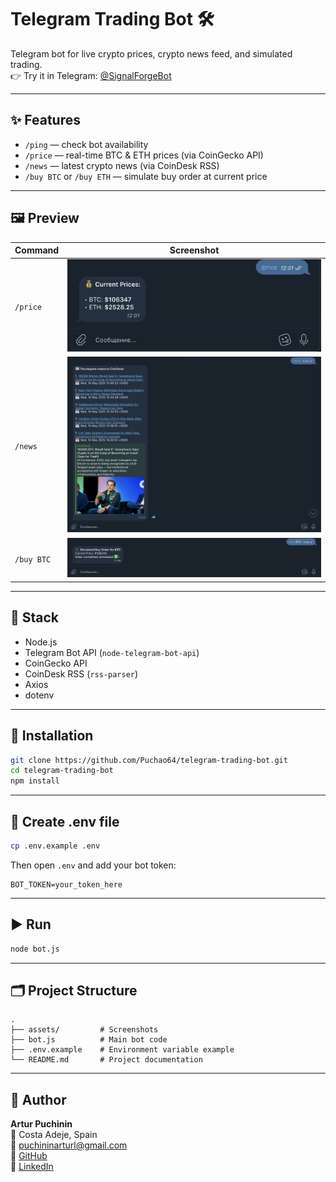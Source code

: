 # Telegram Trading Bot 🛠️  
Telegram bot for live crypto prices, crypto news feed, and simulated trading.  
👉 Try it in Telegram: [@SignalForgeBot](https://t.me/SignalForgeBot)

---

## ✨ Features  
- `/ping` — check bot availability  
- `/price` — real-time BTC & ETH prices (via CoinGecko API)  
- `/news` — latest crypto news (via CoinDesk RSS)  
- `/buy BTC` or `/buy ETH` — simulate buy order at current price  

---

## 🖼️ Preview  

| Command    | Screenshot |
|------------|------------|
| `/price`   | ![price](./assets/price.png) |
| `/news`    | ![news](./assets/news.png) |
| `/buy BTC` | ![buy](./assets/buy%20BTC.png) |

---

## 🔧 Stack  
- Node.js  
- Telegram Bot API (`node-telegram-bot-api`)  
- CoinGecko API  
- CoinDesk RSS (`rss-parser`)  
- Axios  
- dotenv  

---

## 🚀 Installation  

```bash
git clone https://github.com/Puchao64/telegram-trading-bot.git  
cd telegram-trading-bot  
npm install
```

---

## 🧪 Create .env file  

```bash
cp .env.example .env
```

Then open `.env` and add your bot token:  

```env
BOT_TOKEN=your_token_here
```

---

## ▶️ Run  

```bash
node bot.js
```

---

## 🗂️ Project Structure  

```
.
├── assets/         # Screenshots  
├── bot.js          # Main bot code  
├── .env.example    # Environment variable example  
└── README.md       # Project documentation  
```

---

## 👤 Author  

**Artur Puchinin**  
📍 Costa Adeje, Spain  
📧 puchininarturl@gmail.com  
🔗 [GitHub](https://github.com/Puchao64)  
🔗 [LinkedIn](https://www.linkedin.com/in/artur-puchinin)
